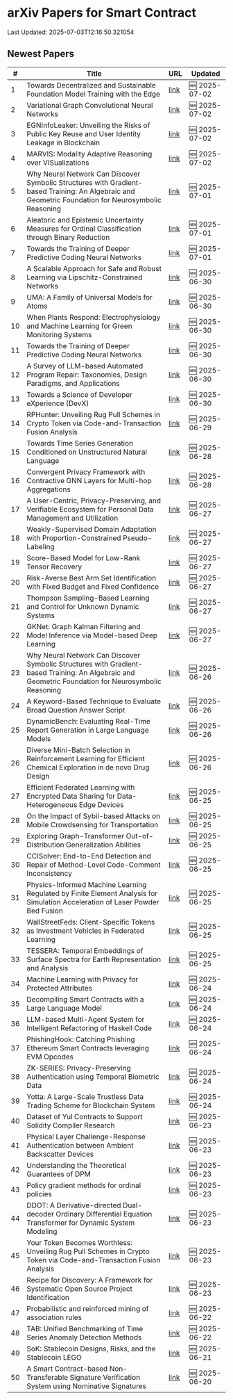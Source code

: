 # arXiv Papers for Smart Contract

Last Updated: 2025-07-03T12:16:50.321054

## Newest Papers

|\#|Title|URL|Updated|
|---|---|---|---|
|1|Towards Decentralized and Sustainable Foundation Model Training with the Edge|[link](http://arxiv.org/abs/2507.01803v1)|🆕 2025-07-02|
|2|Variational Graph Convolutional Neural Networks|[link](http://arxiv.org/abs/2507.01699v1)|🆕 2025-07-02|
|3|EGNInfoLeaker: Unveiling the Risks of Public Key Reuse and User Identity Leakage in Blockchain|[link](http://arxiv.org/abs/2507.01635v1)|🆕 2025-07-02|
|4|MARVIS: Modality Adaptive Reasoning over VISualizations|[link](http://arxiv.org/abs/2507.01544v1)|🆕 2025-07-02|
|5|Why Neural Network Can Discover Symbolic Structures with Gradient-based Training: An Algebraic and Geometric Foundation for Neurosymbolic Reasoning|[link](http://arxiv.org/abs/2506.21797v2)|🆕 2025-07-01|
|6|Aleatoric and Epistemic Uncertainty Measures for Ordinal Classification through Binary Reduction|[link](http://arxiv.org/abs/2507.00733v1)|🆕 2025-07-01|
|7|Towards the Training of Deeper Predictive Coding Neural Networks|[link](http://arxiv.org/abs/2506.23800v2)|🆕 2025-07-01|
|8|A Scalable Approach for Safe and Robust Learning via Lipschitz-Constrained Networks|[link](http://arxiv.org/abs/2506.23977v1)|🆕 2025-06-30|
|9|UMA: A Family of Universal Models for Atoms|[link](http://arxiv.org/abs/2506.23971v1)|🆕 2025-06-30|
|10|When Plants Respond: Electrophysiology and Machine Learning for Green Monitoring Systems|[link](http://arxiv.org/abs/2506.23872v1)|🆕 2025-06-30|
|11|Towards the Training of Deeper Predictive Coding Neural Networks|[link](http://arxiv.org/abs/2506.23800v1)|🆕 2025-06-30|
|12|A Survey of LLM-based Automated Program Repair: Taxonomies, Design Paradigms, and Applications|[link](http://arxiv.org/abs/2506.23749v1)|🆕 2025-06-30|
|13|Towards a Science of Developer eXperience (DevX)|[link](http://arxiv.org/abs/2506.23715v1)|🆕 2025-06-30|
|14|RPHunter: Unveiling Rug Pull Schemes in Crypto Token via Code-and-Transaction Fusion Analysis|[link](http://arxiv.org/abs/2506.18398v2)|🆕 2025-06-29|
|15|Towards Time Series Generation Conditioned on Unstructured Natural Language|[link](http://arxiv.org/abs/2506.22927v1)|🆕 2025-06-28|
|16|Convergent Privacy Framework with Contractive GNN Layers for Multi-hop Aggregations|[link](http://arxiv.org/abs/2506.22727v1)|🆕 2025-06-28|
|17|A User-Centric, Privacy-Preserving, and Verifiable Ecosystem for Personal Data Management and Utilization|[link](http://arxiv.org/abs/2506.22606v1)|🆕 2025-06-27|
|18|Weakly-Supervised Domain Adaptation with Proportion-Constrained Pseudo-Labeling|[link](http://arxiv.org/abs/2506.22301v1)|🆕 2025-06-27|
|19|Score-Based Model for Low-Rank Tensor Recovery|[link](http://arxiv.org/abs/2506.22295v1)|🆕 2025-06-27|
|20|Risk-Averse Best Arm Set Identification with Fixed Budget and Fixed Confidence|[link](http://arxiv.org/abs/2506.22253v1)|🆕 2025-06-27|
|21|Thompson Sampling-Based Learning and Control for Unknown Dynamic Systems|[link](http://arxiv.org/abs/2506.22186v1)|🆕 2025-06-27|
|22|GKNet: Graph Kalman Filtering and Model Inference via Model-based Deep Learning|[link](http://arxiv.org/abs/2506.22004v1)|🆕 2025-06-27|
|23|Why Neural Network Can Discover Symbolic Structures with Gradient-based Training: An Algebraic and Geometric Foundation for Neurosymbolic Reasoning|[link](http://arxiv.org/abs/2506.21797v1)|🆕 2025-06-26|
|24|A Keyword-Based Technique to Evaluate Broad Question Answer Script|[link](http://arxiv.org/abs/2506.21461v1)|🆕 2025-06-26|
|25|DynamicBench: Evaluating Real-Time Report Generation in Large Language Models|[link](http://arxiv.org/abs/2506.21343v1)|🆕 2025-06-26|
|26|Diverse Mini-Batch Selection in Reinforcement Learning for Efficient Chemical Exploration in de novo Drug Design|[link](http://arxiv.org/abs/2506.21158v1)|🆕 2025-06-26|
|27|Efficient Federated Learning with Encrypted Data Sharing for Data-Heterogeneous Edge Devices|[link](http://arxiv.org/abs/2506.20644v1)|🆕 2025-06-25|
|28|On the Impact of Sybil-based Attacks on Mobile Crowdsensing for Transportation|[link](http://arxiv.org/abs/2506.20585v1)|🆕 2025-06-25|
|29|Exploring Graph-Transformer Out-of-Distribution Generalization Abilities|[link](http://arxiv.org/abs/2506.20575v1)|🆕 2025-06-25|
|30|CCISolver: End-to-End Detection and Repair of Method-Level Code-Comment Inconsistency|[link](http://arxiv.org/abs/2506.20558v1)|🆕 2025-06-25|
|31|Physics-Informed Machine Learning Regulated by Finite Element Analysis for Simulation Acceleration of Laser Powder Bed Fusion|[link](http://arxiv.org/abs/2506.20537v1)|🆕 2025-06-25|
|32|WallStreetFeds: Client-Specific Tokens as Investment Vehicles in Federated Learning|[link](http://arxiv.org/abs/2506.20518v1)|🆕 2025-06-25|
|33|TESSERA: Temporal Embeddings of Surface Spectra for Earth Representation and Analysis|[link](http://arxiv.org/abs/2506.20380v1)|🆕 2025-06-25|
|34|Machine Learning with Privacy for Protected Attributes|[link](http://arxiv.org/abs/2506.19836v1)|🆕 2025-06-24|
|35|Decompiling Smart Contracts with a Large Language Model|[link](http://arxiv.org/abs/2506.19624v1)|🆕 2025-06-24|
|36|LLM-based Multi-Agent System for Intelligent Refactoring of Haskell Code|[link](http://arxiv.org/abs/2506.19481v1)|🆕 2025-06-24|
|37|PhishingHook: Catching Phishing Ethereum Smart Contracts leveraging EVM Opcodes|[link](http://arxiv.org/abs/2506.19480v1)|🆕 2025-06-24|
|38|ZK-SERIES: Privacy-Preserving Authentication using Temporal Biometric Data|[link](http://arxiv.org/abs/2506.19393v1)|🆕 2025-06-24|
|39|Yotta: A Large-Scale Trustless Data Trading Scheme for Blockchain System|[link](http://arxiv.org/abs/2506.19368v1)|🆕 2025-06-24|
|40|Dataset of Yul Contracts to Support Solidity Compiler Research|[link](http://arxiv.org/abs/2506.19153v1)|🆕 2025-06-23|
|41|Physical Layer Challenge-Response Authentication between Ambient Backscatter Devices|[link](http://arxiv.org/abs/2506.18767v1)|🆕 2025-06-23|
|42|Understanding the Theoretical Guarantees of DPM|[link](http://arxiv.org/abs/2506.18685v1)|🆕 2025-06-23|
|43|Policy gradient methods for ordinal policies|[link](http://arxiv.org/abs/2506.18614v1)|🆕 2025-06-23|
|44|DDOT: A Derivative-directed Dual-decoder Ordinary Differential Equation Transformer for Dynamic System Modeling|[link](http://arxiv.org/abs/2506.18522v1)|🆕 2025-06-23|
|45|Your Token Becomes Worthless: Unveiling Rug Pull Schemes in Crypto Token via Code-and-Transaction Fusion Analysis|[link](http://arxiv.org/abs/2506.18398v1)|🆕 2025-06-23|
|46|Recipe for Discovery: A Framework for Systematic Open Source Project Identification|[link](http://arxiv.org/abs/2506.18359v1)|🆕 2025-06-23|
|47|Probabilistic and reinforced mining of association rules|[link](http://arxiv.org/abs/2506.18155v1)|🆕 2025-06-22|
|48|TAB: Unified Benchmarking of Time Series Anomaly Detection Methods|[link](http://arxiv.org/abs/2506.18046v1)|🆕 2025-06-22|
|49|SoK: Stablecoin Designs, Risks, and the Stablecoin LEGO|[link](http://arxiv.org/abs/2506.17622v1)|🆕 2025-06-21|
|50|A Smart Contract-based Non-Transferable Signature Verification System using Nominative Signatures|[link](http://arxiv.org/abs/2506.17504v1)|🆕 2025-06-20|
